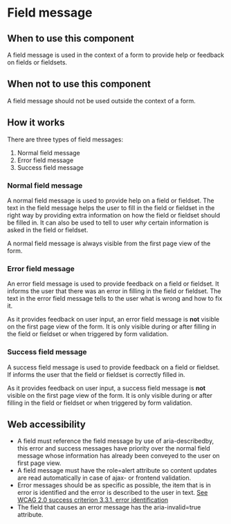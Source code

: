 # Field message

## When to use this component

A field message is used in the context of a form to provide help or feedback on fields or fieldsets.

## When not to use this component

A field message should not be used outside the context of a form.

## How it works

There are three types of field messages:

1. Normal field message
2. Error field message
3. Success field message

### Normal field message

A normal field message is used to provide help on a field or fieldset. The text in the field message helps the user to fill in the field or fieldset in the right way by providing extra information on how the field or fieldset should be filled in. It can also be used to tell to user *why* certain information is asked in the field or fieldset.

A normal field message is always visible from the first page view of the form.

### Error field message

An error field message is used to provide feedback on a field or fieldset. It informs the user that there was an error in filling in the field or fieldset. The text in the error field message tells to the user what is wrong and how to fix it.

As it provides feedback on user input, an error field message is **not** visible on the first page view of the form. It is only visible during or after filling in the field or fieldset or when triggered by form validation.

### Success field message

A success field message is used to provide feedback on a field or fieldset. If informs the user that the field or fieldset is correctly filled in.

As it provides feedback on user input, a success field message is **not** visible on the first page view of the form. It is only visible during or after filling in the field or fieldset or when triggered by form validation.

## Web accessibility

* A field must reference the field message by use of aria-describedby,
 this error and success messages have priority over the normal field message whose information
  has already been conveyed to the user on first page view.
* A field message must have the role=alert attribute so content updates
 are read automatically
 in case of ajax- or frontend validation.
* Error messages should be as specific as possible, the item that is in error is
 identified and the error is described to the user in text.
 [See WCAG 2.0 success criterion 3.3.1. error identification](https://www.w3.org/TR/UNDERSTANDING-WCAG20/minimize-error-identified.html)
* The field that causes an error message has the aria-invalid=true attribute.
